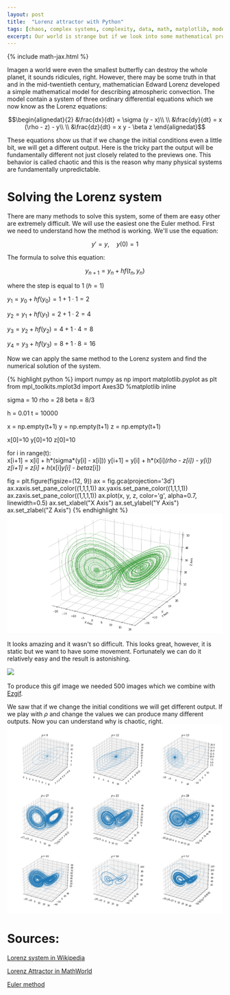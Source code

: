 ```yaml
---
layout: post
title:  "Lorenz attractor with Python"
tags: [chaos, complex systems, complexity, data, math, matplotlib, modeling, numpy, python, science, theory, visualization]
excerpt: Our world is strange but if we look into some mathematical problems we can find that is even stranger than we thought before. One of this strange mathematical problems is the Lorenz system which we will solve using Euler method. 
---
```


{% include math-jax.html %}

Imagen a world were even the smallest butterfly can destroy the whole planet, it sounds ridicules, right. However, there may be some truth in that and in the mid-twentieth century, mathematician Edward Lorenz developed a simple mathematical model for describing atmospheric convection. The model contain a system of three ordinary differential equations which we now know as the Lorenz equations:

$$\begin{alignedat}{2}
    &\frac{dx}{dt} = \sigma (y - x)\\
    \\
    &\frac{dy}{dt} = x (\rho - z) - y\\
    \\
    &\frac{dz}{dt} = x y - \beta z
\end{alignedat}$$

These equations show us that if we change the initial conditions even a little bit, we will get a different output. Here is the tricky part the output will be fundamentally different not just closely related to the previews one. This behavior is called chaotic and this is the reason why many physical systems are fundamentally unpredictable. 

# Solving the Lorenz system
There are many methods to solve this system, some of them are easy other are extremely difficult. We will use the easiest one the Euler method. First we need to understand how the method is working. We'll use the equation: 

$$y'=y, \quad y(0)=1$$

The formula to solve this equation: 

$$y_{n+1} = y_n + hf(t_n,y_n)$$

where the step is equal to 1 $(h=1)$

$y_1 = y_0 + hf(y_0) = 1 + 1 \cdot 1 = 2$

$y_2 = y_1 + hf(y_1) = 2 + 1 \cdot 2 = 4$

$y_3 = y_2 + hf(y_2) = 4 + 1 \cdot 4 = 8$

$y_4 = y_3 + hf(y_3) = 8 + 1 \cdot 8 = 16$

Now we can apply the same method to the Lorenz system and find the numerical solution of the system.

{% highlight python %}
import numpy as np
import matplotlib.pyplot as plt
from mpl_toolkits.mplot3d import Axes3D
%matplotlib inline

sigma = 10
rho = 28
beta = 8/3

h = 0.01
t = 10000

x = np.empty(t+1)
y = np.empty(t+1)
z = np.empty(t+1)

x[0]=10
y[0]=10
z[0]=10

for i in range(t):        
    x[i+1] = x[i] + h*(sigma*(y[i] - x[i]))
    y[i+1] = y[i] + h*(x[i]*(rho - z[i]) - y[i])
    z[i+1] = z[i] + h*(x[i]*y[i] - beta*z[i])


fig = plt.figure(figsize=(12, 9))
ax = fig.gca(projection='3d')
ax.xaxis.set_pane_color((1,1,1,1))
ax.yaxis.set_pane_color((1,1,1,1))
ax.zaxis.set_pane_color((1,1,1,1))
ax.plot(x, y, z, color='g', alpha=0.7, linewidth=0.5)
ax.set_xlabel("X Axis")
ax.set_ylabel("Y Axis")
ax.set_zlabel("Z Axis")
{% endhighlight %}
![](/assets/lorenz_attractor.png)

It looks amazing and it wasn't so difficult. This looks great, however, it is static but we want to have some movement. Fortunately we can do it relatively easy and the result is astonishing.

![](/assets/lorenz_attractor_animation.gif)

To produce this gif image we needed 500 images which we combine with [Ezgif](https://ezgif.com/maker).

We saw that if we change the initial conditions we will get different output. If we play with $\rho$ and change the values we can produce many different outputs. Now you can understand why is chaotic, right.
![](/assets/lorenz_attractor_many.png)

# Sources:
[Lorenz system in Wikipedia](https://en.wikipedia.org/wiki/Lorenz_system)

[Lorenz Attractor in MathWorld](https://mathworld.wolfram.com/LorenzAttractor.html#:~:text=The%20Lorenz%20attractor%20is%20an,(1))

[Euler method](https://en.wikipedia.org/wiki/Euler_method#:~:text=In%20mathematics%20and%20computational%20science,with%20a%20given%20initial%20value.)
